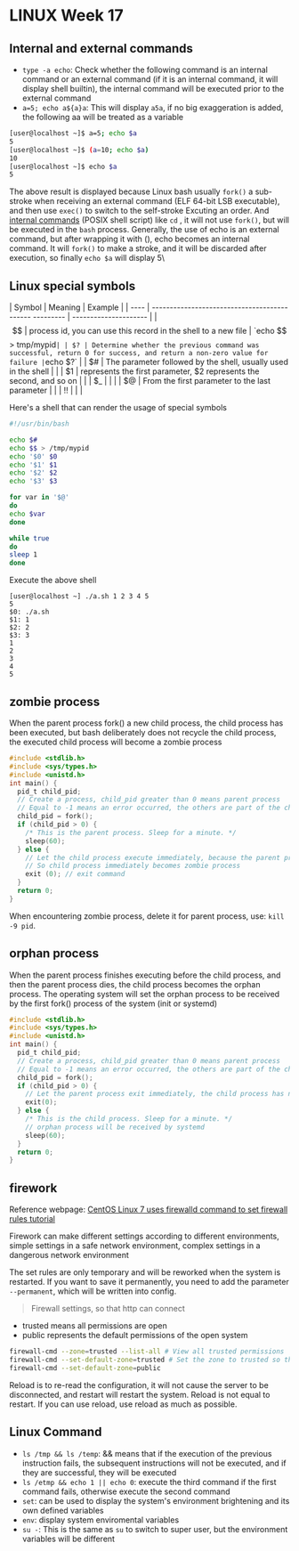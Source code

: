 # LINUX Week 17

## Internal and external commands

* `type -a echo`: Check whether the following command is an internal command or an external command (if it is an internal command, it will display shell builtin), the internal command will be executed prior to the external command
* `a=5; echo a${a}a`: This will display `a5a`, if no big exaggeration is added, the following aa will be treated as a variable

````sh
[user@localhost ~]$ a=5; echo $a
5
[user@localhost ~]$ (a=10; echo $a)
10
[user@localhost ~]$ echo $a
5
````

The above result is displayed because Linux bash usually `fork()` a sub-stroke when receiving an external command (ELF 64-bit LSB executable), and then use `exec()` to switch to the self-stroke Excuting an order. And [internal commands](https://www.ibm.com/docs/zh-tw/aix/7.1?topic=shell-list-bourne-built-in-commands) (POSIX shell script) like `cd` , it will not use `fork()`, but will be executed in the `bash` process. Generally, the use of echo is an external command, but after wrapping it with (), echo becomes an internal command. It will `fork()` to make a stroke, and it will be discarded after execution, so finally `echo $a` will display 5\



## Linux special symbols

| Symbol | Meaning | Example |
| ---- | -------------------------------------------- --------- | --------------------- |
| $$ | process id, you can use this record in the shell to a new file | `echo $$ > tmp/mypid` |
| $? | Determine whether the previous command was successful, return 0 for success, and return a non-zero value for failure | `echo $?` |
| $# | The parameter followed by the shell, usually used in the shell | |
| $1 | represents the first parameter, $2 represents the second, and so on | |
| $_ | | |
| $@ | From the first parameter to the last parameter | |
| !! | | |

Here's a shell that can render the usage of special symbols

````sh
#!/usr/bin/bash

echo $#
echo $$ > /tmp/mypid
echo '$0' $0
echo '$1' $1
echo '$2' $2
echo '$3' $3

for var in '$@'
do
echo $var
done

while true
do
sleep 1
done
````

Execute the above shell

````
[user@localhost ~] ./a.sh 1 2 3 4 5
5
$0: ./a.sh
$1: 1
$2: 2
$3: 3
1
2
3
4
5
````



## zombie process

When the parent process fork() a new child process, the child process has been executed, but bash deliberately does not recycle the child process, the executed child process will become a zombie process

````c
#include <stdlib.h>
#include <sys/types.h>
#include <unistd.h>
int main() {
  pid_t child_pid;
  // Create a process, child_pid greater than 0 means parent process
  // Equal to -1 means an error occurred, the others are part of the child process
  child_pid = fork();
  if (child_pid > 0) {
    /* This is the parent process. Sleep for a minute. */
    sleep(60);
  } else {
    // Let the child process execute immediately, because the parent process is still sleeping
    // So child process immediately becomes zombie process
    exit (0); // exit command
  }
  return 0;
}
````



When encountering zombie process, delete it for parent process, use: `kill -9 pid`.



## orphan process

When the parent process finishes executing before the child process, and then the parent process dies, the child process becomes the orphan process. The operating system will set the orphan process to be received by the first fork() process of the system (init or systemd)

````c
#include <stdlib.h>
#include <sys/types.h>
#include <unistd.h>
int main() {
  pid_t child_pid;
  // Create a process, child_pid greater than 0 means parent process
  // Equal to -1 means an error occurred, the others are part of the child process
  child_pid = fork();
  if (child_pid > 0) {
    // Let the parent process exit immediately, the child process has no parent and becomes an orphan process
    exit(0);
  } else {
    /* This is the child process. Sleep for a minute. */
    // orphan process will be received by systemd
    sleep(60);
  }
  return 0;
}
````



## firework

Reference webpage: [CentOS Linux 7 uses firewalld command to set firewall rules tutorial](https://blog.gtwang.org/linux/centos-7-firewalld-command-setup-tutorial/)

Firework can make different settings according to different environments, simple settings in a safe network environment, complex settings in a dangerous network environment

The set rules are only temporary and will be reworked when the system is restarted. If you want to save it permanently, you need to add the parameter `--permanent`, which will be written into config.

> Firewall settings, so that http can connect

* trusted means all permissions are open
* public represents the default permissions of the open system

````sh
firewall-cmd --zone=trusted --list-all # View all trusted permissions
firewall-cmd --set-default-zone=trusted # Set the zone to trusted so that outside computers can connect to
firewall-cmd --set-default-zone=public
````



Reload is to re-read the configuration, it will not cause the server to be disconnected, and restart will restart the system. Reload is not equal to restart. If you can use reload, use reload as much as possible.

## Linux Command

* `ls /tmp && ls /temp`: && means that if the execution of the previous instruction fails, the subsequent instructions will not be executed, and if they are successful, they will be executed
* `ls /etmp && echo 1 || echo 0`: execute the third command if the first command fails, otherwise execute the second command
* `set`: can be used to display the system's environment brightening and its own defined variables
* `env`: display system enviromental variables
* `su -`: This is the same as `su` to switch to super user, but the environment variables will be different